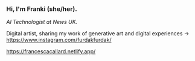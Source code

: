 ### Hi, I'm Franki (she/her). 
_AI Technologist at News UK._

Digital artist, sharing my work of generative art and digital experiences -> https://www.instagram.com/furdakfurdak/


https://francescacallard.netlify.app/

<!--
**francescalily/francescalily** is a ✨ _special_ ✨ repository because its `README.md` (this file) appears on your GitHub profile.

Here are some ideas to get you started:

- 🔭 I’m currently working on ...
- 🌱 I’m currently learning ...
- 👯 I’m looking to collaborate on ...
- 🤔 I’m looking for help with ...
- 💬 Ask me about ...
- 📫 How to reach me: ...
- 😄 Pronouns: ...
- ⚡ Fun fact: ...
-->
